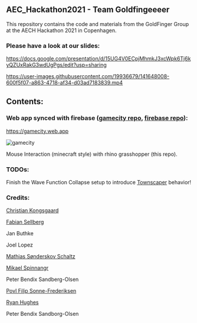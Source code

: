 ## AEC_Hackathon2021 - Team Goldfingeeeer

This repository contains the code and materials from the GoldFinger Group at the AECH Hackathon 2021 in Copenhagen.

### Please have a look at our slides:

https://docs.google.com/presentation/d/15UG4V0ECpjMhmkJ3xcWpk6Tj6kyQZUxRakG3wdUgPgs/edit?usp=sharing



https://user-images.githubusercontent.com/19936679/141648008-600f5f07-a863-4718-af34-d03ad7183839.mp4


## Contents:

### Web app synced with firebase ([gamecity repo](https://github.com/AECHackathon21-GoldFinger/gamecity), [firebase repo](https://github.com/AECHackathon21-GoldFinger/FirebaseWFC)):
https://gamecity.web.app

![gamecity](https://user-images.githubusercontent.com/19936679/139638958-f2429003-6cd2-4f63-b2fd-b72d59051d8d.gif)


Mouse Interaction (minecraft style) with rhino grasshopper (this repo).

### TODOs:
Finish the Wave Function Collapse setup to introduce [Townscaper](https://store.steampowered.com/app/1291340/Townscaper/) behavior!



### Credits:

[Christian Kongsgaard](https://github.com/ocni-dtu)

[Fabian Sellberg](https://github.com/fabianlinkflink)

Jan Buthke

Joel Lopez

[Mathias Sønderskov Schaltz](https://github.com/sonderwoods)

[Mikael Spinnangr](https://github.com/MikaelSpinnangr)

Peter Bendix Sandberg-Olsen

[Povl Filip Sonne-Frederiksen](https://github.com/pfmephisto)

[Ryan Hughes](https://github.com/rhughes42)

Peter Bendix Sandborg-Olsen

